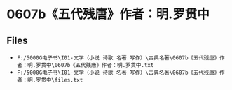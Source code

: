 # 0607b《五代残唐》作者：明.罗贯中

## Files

- `F:/5000G电子书\I01-文学（小说 诗歌 名著 写作）\古典名著\0607b《五代残唐》作者：明.罗贯中\0607b《五代残唐》作者：明.罗贯中.txt`
- `F:/5000G电子书\I01-文学（小说 诗歌 名著 写作）\古典名著\0607b《五代残唐》作者：明.罗贯中\files.txt`
